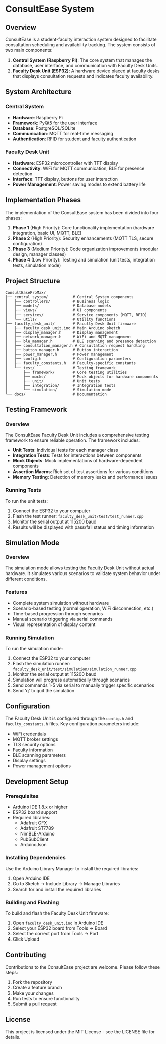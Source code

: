 # ConsultEase System

## Overview

ConsultEase is a student-faculty interaction system designed to facilitate consultation scheduling and availability tracking. The system consists of two main components:

1. **Central System (Raspberry Pi)**: The core system that manages the database, user interface, and communication with Faculty Desk Units.
2. **Faculty Desk Unit (ESP32)**: A hardware device placed at faculty desks that displays consultation requests and indicates faculty availability.

## System Architecture

### Central System
- **Hardware**: Raspberry Pi
- **Framework**: PyQt5 for the user interface
- **Database**: PostgreSQL/SQLite
- **Communication**: MQTT for real-time messaging
- **Authentication**: RFID for student and faculty authentication

### Faculty Desk Unit
- **Hardware**: ESP32 microcontroller with TFT display
- **Connectivity**: WiFi for MQTT communication, BLE for presence detection
- **Interface**: TFT display, buttons for user interaction
- **Power Management**: Power saving modes to extend battery life

## Implementation Phases

The implementation of the ConsultEase system has been divided into four phases:

1. **Phase 1** (High Priority): Core functionality implementation (hardware integration, basic UI, MQTT, BLE)
2. **Phase 2** (High Priority): Security enhancements (MQTT TLS, secure configuration)
3. **Phase 3** (Medium Priority): Code organization improvements (modular design, manager classes)
4. **Phase 4** (Low Priority): Testing and simulation (unit tests, integration tests, simulation mode)

## Project Structure

```
ConsultEaseProMax/
├── central_system/           # Central System components
│   ├── controllers/          # Business logic
│   ├── models/               # Database models
│   ├── views/                # UI components
│   ├── services/             # Service components (MQTT, RFID)
│   └── utils/                # Utility functions
├── faculty_desk_unit/        # Faculty Desk Unit firmware
│   ├── faculty_desk_unit.ino # Main Arduino sketch
│   ├── display_manager.h     # Display management
│   ├── network_manager.h     # WiFi and MQTT management
│   ├── ble_manager.h         # BLE scanning and presence detection
│   ├── consultation_manager.h # Consultation request handling
│   ├── button_manager.h      # Button interaction
│   ├── power_manager.h       # Power management
│   ├── config.h              # Configuration parameters
│   ├── faculty_constants.h   # Faculty-specific constants
│   └── test/                 # Testing framework
│       ├── framework/        # Core testing utilities
│       ├── mocks/            # Mock objects for hardware components
│       ├── unit/             # Unit tests
│       ├── integration/      # Integration tests
│       └── simulation/       # Simulation mode
└── docs/                     # Documentation
```

## Testing Framework

### Overview
The ConsultEase Faculty Desk Unit includes a comprehensive testing framework to ensure reliable operation. The framework includes:

- **Unit Tests**: Individual tests for each manager class
- **Integration Tests**: Tests for interactions between components
- **Mock Objects**: Mock implementations of hardware-dependent components
- **Assertion Macros**: Rich set of test assertions for various conditions
- **Memory Testing**: Detection of memory leaks and performance issues

### Running Tests
To run the unit tests:

1. Connect the ESP32 to your computer
2. Flash the test runner: `faculty_desk_unit/test/test_runner.cpp`
3. Monitor the serial output at 115200 baud
4. Results will be displayed with pass/fail status and timing information

## Simulation Mode

### Overview
The simulation mode allows testing the Faculty Desk Unit without actual hardware. It simulates various scenarios to validate system behavior under different conditions.

### Features
- Complete system simulation without hardware
- Scenario-based testing (normal operation, WiFi disconnection, etc.)
- Time-based progression through scenarios
- Manual scenario triggering via serial commands
- Visual representation of display content

### Running Simulation
To run the simulation mode:

1. Connect the ESP32 to your computer
2. Flash the simulation runner: `faculty_desk_unit/test/simulation/simulation_runner.cpp`
3. Monitor the serial output at 115200 baud
4. Simulation will progress automatically through scenarios
5. Send commands 1-5 via serial to manually trigger specific scenarios
6. Send 'q' to quit the simulation

## Configuration

The Faculty Desk Unit is configured through the `config.h` and `faculty_constants.h` files. Key configuration parameters include:

- WiFi credentials
- MQTT broker settings
- TLS security options
- Faculty information
- BLE scanning parameters
- Display settings
- Power management options

## Development Setup

### Prerequisites
- Arduino IDE 1.8.x or higher
- ESP32 board support
- Required libraries:
  - Adafruit GFX
  - Adafruit ST7789
  - NimBLE-Arduino
  - PubSubClient
  - ArduinoJson

### Installing Dependencies
Use the Arduino Library Manager to install the required libraries:

1. Open Arduino IDE
2. Go to Sketch -> Include Library -> Manage Libraries
3. Search for and install the required libraries

### Building and Flashing
To build and flash the Faculty Desk Unit firmware:

1. Open `faculty_desk_unit.ino` in Arduino IDE
2. Select your ESP32 board from Tools -> Board
3. Select the correct port from Tools -> Port
4. Click Upload

## Contributing

Contributions to the ConsultEase project are welcome. Please follow these steps:

1. Fork the repository
2. Create a feature branch
3. Make your changes
4. Run tests to ensure functionality
5. Submit a pull request

## License

This project is licensed under the MIT License - see the LICENSE file for details.